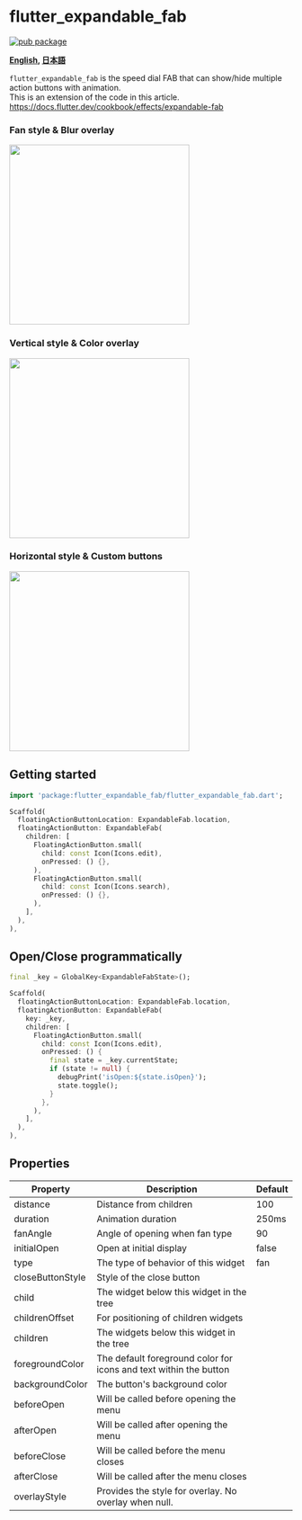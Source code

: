 # flutter_expandable_fab

[![pub package](https://img.shields.io/pub/v/flutter_expandable_fab.svg)](https://pub.dartlang.org/packages/flutter_expandable_fab)


**[English](https://github.com/zuvola/flutter_expandable_fab/blob/master/README.md), [日本語](https://github.com/zuvola/flutter_expandable_fab/blob/master/README_jp.md)**


`flutter_expandable_fab` is the speed dial FAB that can show/hide multiple action buttons with animation.  
This is an extension of the code in this article.  
https://docs.flutter.dev/cookbook/effects/expandable-fab


### Fan style & Blur overlay

<img src="https://github.com/zuvola/flutter_expandable_fab/blob/master/example/ss/fan.gif?raw=true" width="320px"/>

### Vertical style & Color overlay

<img src="https://github.com/zuvola/flutter_expandable_fab/blob/master/example/ss/up.gif?raw=true" width="320px"/>

### Horizontal style & Custom buttons

<img src="https://github.com/zuvola/flutter_expandable_fab/blob/master/example/ss/left.gif?raw=true" width="320px"/>


## Getting started

```dart
import 'package:flutter_expandable_fab/flutter_expandable_fab.dart';

Scaffold(
  floatingActionButtonLocation: ExpandableFab.location,
  floatingActionButton: ExpandableFab(
    children: [
      FloatingActionButton.small(
        child: const Icon(Icons.edit),
        onPressed: () {},
      ),
      FloatingActionButton.small(
        child: const Icon(Icons.search),
        onPressed: () {},
      ),
    ],
  ),
),

```


## Open/Close programmatically

```dart
final _key = GlobalKey<ExpandableFabState>();

Scaffold(
  floatingActionButtonLocation: ExpandableFab.location,
  floatingActionButton: ExpandableFab(
    key: _key,
    children: [
      FloatingActionButton.small(
        child: const Icon(Icons.edit),
        onPressed: () {
          final state = _key.currentState;
          if (state != null) {
            debugPrint('isOpen:${state.isOpen}');
            state.toggle();
          }
        },
      ),
    ],
  ),
),

```


## Properties

| Property |Description| Default |
| --- | ---- | --- |
| distance | Distance from children | 100 |
| duration | Animation duration | 250ms |
| fanAngle | Angle of opening when fan type | 90 |
| initialOpen | Open at initial display | false |
| type | The type of behavior of this widget | fan |
| closeButtonStyle | Style of the close button |  |
| child | The widget below this widget in the tree |  |
| childrenOffset | For positioning of children widgets |  |
| children | The widgets below this widget in the tree |  |
| foregroundColor | The default foreground color for icons and text within the button |  |
| backgroundColor | The button's background color |  |
| beforeOpen | Will be called before opening the menu |  |
| afterOpen | Will be called after opening the menu |  |
| beforeClose | Will be called before the menu closes |  |
| afterClose | Will be called after the menu closes |  |
| overlayStyle | Provides the style for overlay. No overlay when null. |  |



